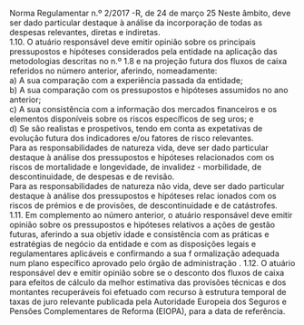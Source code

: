  
 
 
Norma Regulamentar  n.º 2/2017 -R, de 24 de março  25 
Neste âmbito, deve ser dado particular destaque à análise da incorporação de todas as despesas 
relevantes, diretas e indiretas.  
1.10. O atuário responsável deve emitir opinião sobre os principais pressupostos e hipóteses 
considerados pela entidade na aplicação das metodologias descritas no n.º 1.8 e na projeção 
futura dos fluxos de caixa referidos no número  anterior, aferindo, nomeadamente:  
a) A sua comparação com a experiência passada da entidade;  
b) A sua comparação com os pressupostos e hipóteses assumidos no ano anterior;  
c) A sua consistência com a informação dos mercados financeiros e os elementos disponíveis 
sobre os riscos específicos de seg uros; e  
d) Se são realistas e prospetivos, tendo em conta as expetativas de evolução futura dos 
indicadores e/ou fatores de risco relevantes.  
Para as responsabilidades de natureza vida, deve ser dado particular destaque à análise dos 
pressupostos e hipóteses  relacionados com os riscos de mortalidade e longevidade, de invalidez -
morbilidade, de descontinuidade, de despesas e de revisão.  
Para as responsabilidades de natureza não vida, deve ser dado particular destaque à análise dos 
pressupostos e hipóteses relac ionados com os riscos de prémios e de provisões, de 
descontinuidade e de catástrofes.  
1.11. Em complemento ao número  anterior, o atuário responsável deve emitir opinião sobre os 
pressupostos e hipóteses relativos a ações de gestão futuras, aferindo a sua objetiv idade e 
consistência com as práticas e estratégias de negócio da entidade e com as disposições legais e 
regulamentares aplicáveis e confirmando a sua f ormalização adequada num plano específico 
aprovado pelo órgão de administração . 
1.12. O atuário responsável dev e emitir opinião sobre se o desconto dos fluxos de caixa  para 
efeitos de cálculo da melhor estimativa das provisões técnicas e dos montantes recuperáveis foi 
efetuado com recurso à estrutura temporal de taxas de juro relevante publicada pela Autoridade 
Europeia dos Seguros e Pensões Complementares de Reforma (EIOPA), para a data de 
referência.  